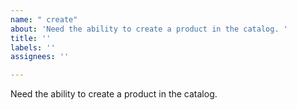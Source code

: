 ```yaml
---
name: " create"
about: 'Need the ability to create a product in the catalog. '
title: ''
labels: ''
assignees: ''

---
```


Need the ability to create a product in the catalog.
